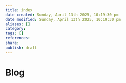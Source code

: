 ```yaml
---
title: index
date created: Sunday, April 13th 2025, 10:19:30 pm
date modified: Sunday, April 13th 2025, 10:19:30 pm
aliases: []
category: 
tags: []
references: 
share: 
publish: draft
---
```


# Blog
